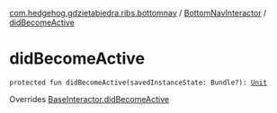 [com.hedgehog.gdzietabiedra.ribs.bottomnav](../index.md) / [BottomNavInteractor](index.md) / [didBecomeActive](./did-become-active.md)

# didBecomeActive

`protected fun didBecomeActive(savedInstanceState: Bundle?): `[`Unit`](https://kotlinlang.org/api/latest/jvm/stdlib/kotlin/-unit/index.html)

Overrides [BaseInteractor.didBecomeActive](../../com.uber.rib.core/-base-interactor/did-become-active.md)

